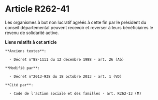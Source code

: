 # Article R262-41

Les organismes à but non lucratif agréés à cette fin par le président du conseil départemental peuvent recevoir et reverser à
leurs bénéficiaires le revenu de solidarité active.

**Liens relatifs à cet article**

	**Anciens textes**:

	  - Décret n°88-1111 du 12 décembre 1988 - art. 26 (Ab)

	**Modifié par**:

	  - Décret n°2013-938 du 18 octobre 2013 - art. 1 (VD)

	**Cité par**:

	  - Code de l'action sociale et des familles - art. R262-13 (M)
